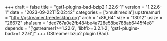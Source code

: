 +++
draft = false
title = "gst1-plugins-bad-bzip2 1.22.6-1"
version = "1.22.6-1"
date = "2023-09-22T15:02:42"
categories = ['xmultimedia']
upstreamurl = "http://gstreamer.freedesktop.org"
arch = "x86_64"
size = "13012"
usize = "26672"
sha1sum = "ded767a0e2fb484be4a728e58be788ab6445f4e8"
depends = "['gstreamer1>=1.22.6', 'libffi>=3.2.1-2', 'gst1-plugins-bad>=1.22.6']"
+++
GStreamer bzip2 plugin (Bad).